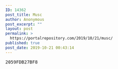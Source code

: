 ```yaml
---
ID: 14362
post_title: Musc
author: Anonymous
post_excerpt: ""
layout: post
permalink: >
  https://portalrepository.com/2019/10/21/musc/
published: true
post_date: 2019-10-21 00:43:14
---
```

<pre>2059FDB27BF8</pre>